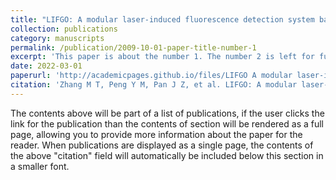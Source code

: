 ```yaml
---
title: "LIFGO: A modular laser-induced fluorescence detection system based on plug-in blocks"
collection: publications
category: manuscripts
permalink: /publication/2009-10-01-paper-title-number-1
excerpt: 'This paper is about the number 1. The number 2 is left for future work.'
date: 2022-03-01
paperurl: 'http://academicpages.github.io/files/LIFGO A modular laser-induced fluorescence detection system based on plug-in blocks .pdf'
citation: 'Zhang M T, Peng Y M, Pan J Z, et al. LIFGO: A modular laser-induced fluorescence detection system based on plug-in blocks[J]. Talanta, 2022, 239: 123063.'
---
```

The contents above will be part of a list of publications, if the user clicks the link for the publication than the contents of section will be rendered as a full page, allowing you to provide more information about the paper for the reader. When publications are displayed as a single page, the contents of the above "citation" field will automatically be included below this section in a smaller font.
